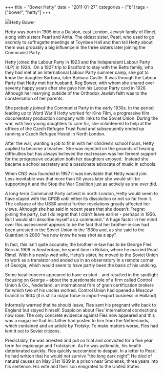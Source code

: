 +++
title = "Bower Hetty"
date = "2011-01-27"
categories = ["b"]
tags = ["bower", "hetty"]
+++

![](https://grahamstevenson.me.uk/wp-content/uploads/2011/01/bower-hetty.gif)Hetty Bower

Hetty was born in 1905 into a Dalston, east London, Jewish family of Rimel, along with sisters Pearl and Anita. The oldest sister, Pearl, who used to go secretly to suffragette meetings at Toynbee Hall and then tell Hetty about them was probably a big influence in the three sisters later joining the Communist Party.

Hetty joined the Labour Party in 1923 and the Independent Labour Party (ILP) in 1924.  On a 1927 trip to Bradford to stay with the Betts family, who they had met at an International Labour Party summer camp, she got to know the daughter Barbara, later Barbara Castle. It was through the Labour Party that Hetty met her husband, Reg Bower, with whom she shared over seventy happy years after she gave him his Labour Party card in 1926. Although her marrying outside of the Orthodox Jewish faith was to the consternation of her parents.

  
She probably joined the Communist Party in the early 1930s. In the period leading up to Word War II Hetty worked for Kino Film, a progressive film documentary production company with links to the Soviet Union. During the war, with two young daughters to care for, she volunteered to help at the offices of the Czech Refugee Trust Fund and subsequently ended up running a Czech Refugee Hostel in North London.

After the war, wanting a job to fit in with her children’s school hours, Hetty applied to become a teacher.  She was rejected on the grounds of hearing difficulties but has always believed the real reason was her fervent support for the progressive education both her daughters enjoyed.  Instead she became a school secretary and a passionate advocate of music in schools.

  
When CND was founded in 1957 it was inevitable that Hetty would join.  Less inevitable was that more than 50 years later she would still be supporting it and the Stop the War Coalition just as actively as she ever did.

A long-term Communist Party activist in north London, Hetty would seem to have stayed with the CPGB until either its dissolution or not so far from it. The collapse of the USSR amidst further revelations greatly affected her views. Although she has said in recent years that she doesn’t: “regret joining the party, but I do regret that I didn't leave earlier - perhaps in 1956. But I would still describe myself as a communist.” A huge factor in her mind over this assessment appears to be the fact that her brother-in-law had been arrested in the Soviet Union in the 1930s and, as she said to the Guardian in 2006 “we now know he was shot as a spy”.

In fact, this isn’t quite accurate; the brother-in-law has to be George Fles. Born in 1908 in Amsterdam, he spent time in Britain, where he married Pearl Rimel. With his newly-wed wife, Hetty’s sister, he moved to the Soviet Union to work as a translator and ended up in an observatory in a remote corner of Georgia, which would seem to have partly been the basis of his undoing.

Some local concern appeared to have existed – and resulted in the spotlight focusing on George – about the questionable role of a firm called Control Union & Co., Nederland, an international firm of grain certification brokers for which two of his uncles worked. Control Union had opened a Moscow branch in 1934 (it is still a major force in import-export business in Holland).

Informally warned that he should leave, Fles sent his pregnant wife back to England but stayed himself. Suspicion about Fles’ international connections now rose. The only concrete evidence against Fles now appeared and this was a magazine that his father had posted to him from the Netherlands, which contained and an article by Trotsky. To make matters worse, Fles had lent it out to Soviet citizens.

Predictably, he was arrested and put on trial and convicted for a five year term for espionage and Trotskyism. As he was asthmatic, his health deteriorated quickly. Fles quickly succumbed to despair. In a letter to Pearl, he had written that he would not survive "the long dark night”. He died of natural causes on May 31st 1939 in a prison near Smolensk, three years into his sentence. His wife and their son emigrated to the United States.
